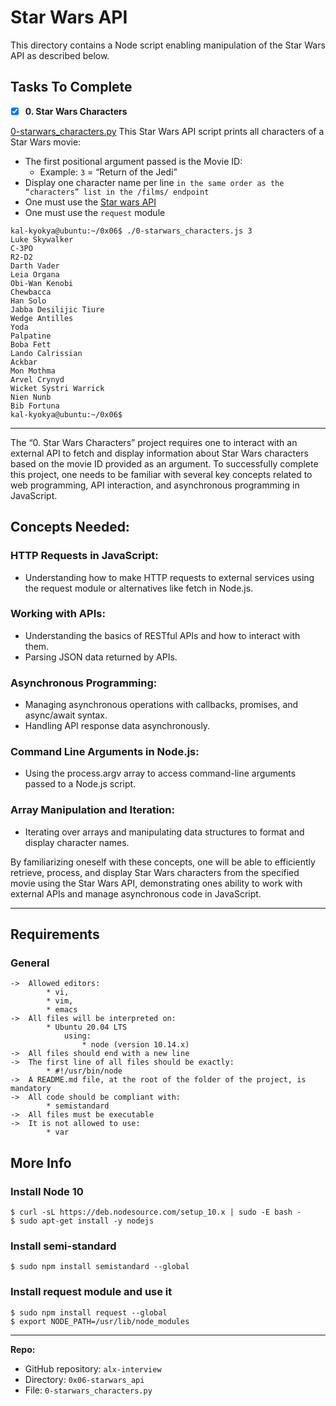 # Star Wars API

This directory contains a Node script enabling manipulation of the Star Wars API as described below.

## Tasks To Complete
+ [x] **0. Star Wars Characters**

[0-starwars_characters.py](https://github.com/kal-kyokya/alx-interview/tree/main/0x06-starwars_api) This Star Wars API script prints all characters of a Star Wars movie:

* The first positional argument passed is the Movie ID:
	* Example: ```3``` = “Return of the Jedi”
* Display one character name per line ```in the same order as the “characters” list in the /films/ endpoint```
* One must use the [Star wars API](https://https://swapi-api.alx-tools.com)
* One must use the ```request``` module

```
kal-kyokya@ubuntu:~/0x06$ ./0-starwars_characters.js 3
Luke Skywalker
C-3PO
R2-D2
Darth Vader
Leia Organa
Obi-Wan Kenobi
Chewbacca
Han Solo
Jabba Desilijic Tiure
Wedge Antilles
Yoda
Palpatine
Boba Fett
Lando Calrissian
Ackbar
Mon Mothma
Arvel Crynyd
Wicket Systri Warrick
Nien Nunb
Bib Fortuna
kal-kyokya@ubuntu:~/0x06$
```

---

The “0. Star Wars Characters” project requires one to interact with an external API to fetch and display information about Star Wars characters based on the movie ID provided as an argument. To successfully complete this project, one needs to be familiar with several key concepts related to web programming, API interaction, and asynchronous programming in JavaScript.

## Concepts Needed:

### HTTP Requests in JavaScript:
* Understanding how to make HTTP requests to external services using the request module or alternatives like fetch in Node.js.

### Working with APIs:
* Understanding the basics of RESTful APIs and how to interact with them.
* Parsing JSON data returned by APIs.

### Asynchronous Programming:
* Managing asynchronous operations with callbacks, promises, and async/await syntax.
* Handling API response data asynchronously.

### Command Line Arguments in Node.js:
* Using the process.argv array to access command-line arguments passed to a Node.js script.

### Array Manipulation and Iteration:
* Iterating over arrays and manipulating data structures to format and display character names.

By familiarizing oneself with these concepts, one will be able to efficiently retrieve, process, and display Star Wars characters from the specified movie using the Star Wars API, demonstrating ones ability to work with external APIs and manage asynchronous code in JavaScript.

---

## Requirements
### General

	->	Allowed editors:
			* vi,
			* vim,
			* emacs
	->	All files will be interpreted on:
			* Ubuntu 20.04 LTS
				using:
					* node (version 10.14.x)
	->	All files should end with a new line
	->	The first line of all files should be exactly:
			* #!/usr/bin/node
	->	A README.md file, at the root of the folder of the project, is mandatory
	->	All code should be compliant with:
			* semistandard
	->	All files must be executable
	->	It is not allowed to use:
			* var

## More Info

### Install Node 10
```
$ curl -sL https://deb.nodesource.com/setup_10.x | sudo -E bash -
$ sudo apt-get install -y nodejs
```

### Install semi-standard
```
$ sudo npm install semistandard --global
```

### Install request module and use it
```
$ sudo npm install request --global
$ export NODE_PATH=/usr/lib/node_modules
```

---

**Repo:**

-   GitHub repository: `alx-interview`
-   Directory: `0x06-starwars_api`
-   File: `0-starwars_characters.py`
